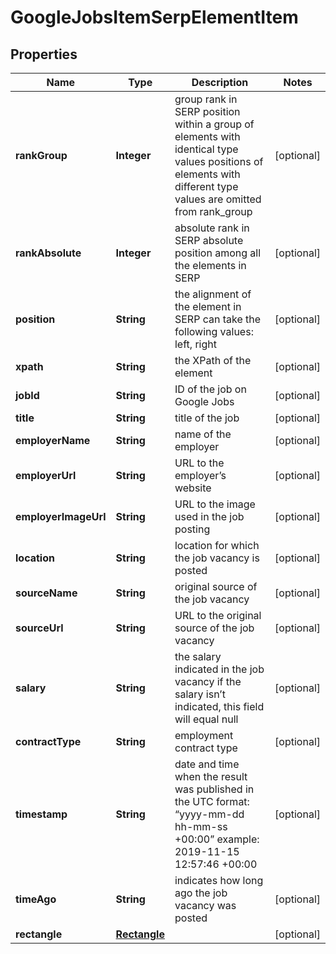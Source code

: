 

# GoogleJobsItemSerpElementItem


## Properties

| Name | Type | Description | Notes |
|------------ | ------------- | ------------- | -------------|
|**rankGroup** | **Integer** | group rank in SERP position within a group of elements with identical type values positions of elements with different type values are omitted from rank_group |  [optional] |
|**rankAbsolute** | **Integer** | absolute rank in SERP absolute position among all the elements in SERP |  [optional] |
|**position** | **String** | the alignment of the element in SERP can take the following values: left, right |  [optional] |
|**xpath** | **String** | the XPath of the element |  [optional] |
|**jobId** | **String** | ID of the job on Google Jobs |  [optional] |
|**title** | **String** | title of the job |  [optional] |
|**employerName** | **String** | name of the employer |  [optional] |
|**employerUrl** | **String** | URL to the employer’s website |  [optional] |
|**employerImageUrl** | **String** | URL to the image used in the job posting |  [optional] |
|**location** | **String** | location for which the job vacancy is posted |  [optional] |
|**sourceName** | **String** | original source of the job vacancy |  [optional] |
|**sourceUrl** | **String** | URL to the original source of the job vacancy |  [optional] |
|**salary** | **String** | the salary indicated in the job vacancy if the salary isn’t indicated, this field will equal null |  [optional] |
|**contractType** | **String** | employment contract type |  [optional] |
|**timestamp** | **String** | date and time when the result was published in the UTC format: “yyyy-mm-dd hh-mm-ss +00:00” example: 2019-11-15 12:57:46 +00:00 |  [optional] |
|**timeAgo** | **String** | indicates how long ago the job vacancy was posted |  [optional] |
|**rectangle** | [**Rectangle**](Rectangle.md) |  |  [optional] |



